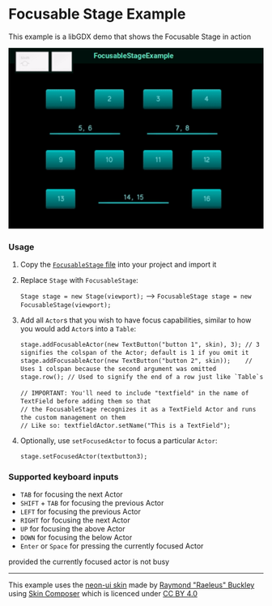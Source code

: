 # Focusable Stage Example #

This example is a libGDX demo that shows the Focusable Stage in action

<img src="media/FocusableStageExample.gif" alt="GIF showing the Focusable Stage in action">

### Usage ###

 1. Copy the [`FocusableStage` file](https://github.com/Spikatrix/Focusable-Stage-Example/blob/master/core/src/com/example/focusablestage/FocusableStage.java) into your project and import it
 2. Replace `Stage` with `FocusableStage`:
 
     `Stage stage = new Stage(viewport);` --> `FocusableStage stage = new FocusableStage(viewport);`
 3. Add all `Actor`s that you wish to have focus capabilities, similar to how you would add `Actor`s into a `Table`:
 
        stage.addFocusableActor(new TextButton("button 1", skin), 3); // 3 signifies the colspan of the Actor; default is 1 if you omit it
        stage.addFocusableActor(new TextButton("button 2", skin));    // Uses 1 colspan because the second argument was omitted
        stage.row(); // Used to signify the end of a row just like `Table`s
        
        // IMPORTANT: You'll need to include "textfield" in the name of TextField before adding them so that 
        // the FocusableStage recognizes it as a TextField Actor and runs the custom management on them
        // Like so: textfieldActor.setName("This is a TextField");
 4. Optionally, use `setFocusedActor` to focus a particular `Actor`:
  
        stage.setFocusedActor(textbutton3);
        
 ### Supported keyboard inputs ###
 
  - `TAB`               for focusing the next Actor
  - `SHIFT` + `TAB`     for focusing the previous Actor
  - `LEFT`              for focusing the previous Actor
  - `RIGHT`             for focusing the next Actor
  - `UP`                for focusing the above Actor
  - `DOWN`              for focusing the below Actor
  - `Enter` or `Space`  for pressing the currently focused Actor
  
provided the currently focused actor is not busy
  
<hr>

This example uses the [neon-ui skin](https://ray3k.wordpress.com/neon-ui-skin-for-libgdx/) made by [Raymond "Raeleus" Buckley](https://github.com/raeleus) using [Skin Composer](https://github.com/raeleus/skin-composer) which is licenced under [CC BY 4.0](https://creativecommons.org/licenses/by/4.0/)
